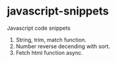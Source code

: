 # javascript-snippets
Javascript code snippets

1.  String, trim, match function.
2.  Number reverse decending with sort.
3.  Fetch html function async.
